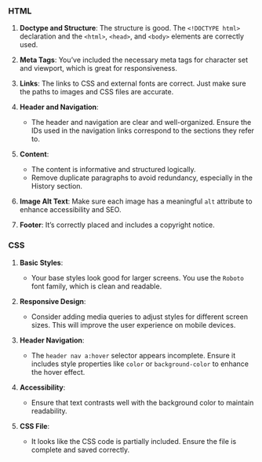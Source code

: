 ### HTML

1. **Doctype and Structure**: The structure is good. The `<!DOCTYPE html>` declaration and the `<html>`, `<head>`, and `<body>` elements are correctly used.

2. **Meta Tags**: You’ve included the necessary meta tags for character set and viewport, which is great for responsiveness.

3. **Links**: The links to CSS and external fonts are correct. Just make sure the paths to images and CSS files are accurate.

4. **Header and Navigation**:
   - The header and navigation are clear and well-organized. Ensure the IDs used in the navigation links correspond to the sections they refer to.

5. **Content**:
   - The content is informative and structured logically. 
   - Remove duplicate paragraphs to avoid redundancy, especially in the History section.

6. **Image Alt Text**: Make sure each image has a meaningful `alt` attribute to enhance accessibility and SEO.

7. **Footer**: It’s correctly placed and includes a copyright notice.

### CSS

1. **Basic Styles**:
   - Your base styles look good for larger screens. You use the `Roboto` font family, which is clean and readable.

2. **Responsive Design**:
   - Consider adding media queries to adjust styles for different screen sizes. This will improve the user experience on mobile devices.

3. **Header Navigation**:
   - The `header nav a:hover` selector appears incomplete. Ensure it includes style properties like `color` or `background-color` to enhance the hover effect.

4. **Accessibility**:
   - Ensure that text contrasts well with the background color to maintain readability.

5. **CSS File**:
   - It looks like the CSS code is partially included. Ensure the file is complete and saved correctly.

